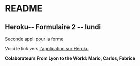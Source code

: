 # README

## Heroku-- Formulaire 2 -- lundi

Seconde appli pour la forme


Voici le link vers [l'application sur Heroku][heroku] 


**Colaborateurs**
**From Lyon to the World: Mario, Carlos, Fabrice**

[heroku]: https://formulaire-deux-folie.herokuapp.com/